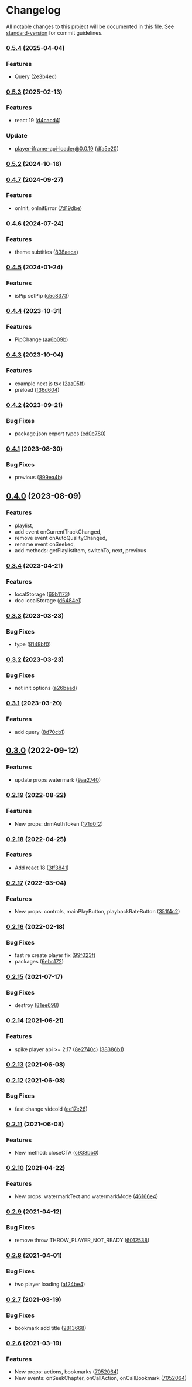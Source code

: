 # Changelog

All notable changes to this project will be documented in this file. See [standard-version](https://github.com/conventional-changelog/standard-version) for commit guidelines.

### [0.5.4](https://github.com/kinescope/react-kinescope-player/compare/v0.5.3...v0.5.4) (2025-04-04)


### Features

* Query ([2e3b4ed](https://github.com/kinescope/react-kinescope-player/commit/2e3b4eda3173658c7be82c178dcda7250445ffe9))

### [0.5.3](https://github.com/kinescope/react-kinescope-player/compare/v0.5.2...v0.5.3) (2025-02-13)

### Features

* react 19 ([d4cacd4](https://github.com/kinescope/react-kinescope-player/commit/d4cacd42f5fed356562b4cc4ba7bc7a881fb367a))

### Update

* player-iframe-api-loader@0.0.19 ([dfa5e20](https://github.com/kinescope/react-kinescope-player/commit/dfa5e204e0e70e6d609a0ff43111d3ce13e97a68))

### [0.5.2](https://github.com/kinescope/react-kinescope-player/compare/v0.4.7...v0.5.2) (2024-10-16)

### [0.4.7](https://github.com/kinescope/react-kinescope-player/compare/v0.4.6...v0.4.7) (2024-09-27)

### Features

* onInit, onInitError ([7d19dbe](https://github.com/kinescope/react-kinescope-player/commit/7d19dbe517d44e280c51f721f898e22d7fdbdb11))

### [0.4.6](https://github.com/kinescope/react-kinescope-player/compare/v0.4.5...v0.4.6) (2024-07-24)

### Features

* theme subtitles ([838aeca](https://github.com/kinescope/react-kinescope-player/commit/838aeca0aa323e8877cc092b36496a4b9c97be38))

### [0.4.5](https://github.com/kinescope/react-kinescope-player/compare/v0.4.4...v0.4.5) (2024-01-24)

### Features

* isPip setPip ([c5c8373](https://github.com/kinescope/react-kinescope-player/commit/c5c8373eaeee7a25738841f752125dc5184557d0))

### [0.4.4](https://github.com/kinescope/react-kinescope-player/compare/v0.4.3...v0.4.4) (2023-10-31)

### Features

* PipChange ([aa6b09b](https://github.com/kinescope/react-kinescope-player/commit/aa6b09b53061f6cf81c14c92c260c6f2a2a4e45f))

### [0.4.3](https://github.com/kinescope/react-kinescope-player/compare/v0.4.2...v0.4.3) (2023-10-04)

### Features

* example next js tsx ([2aa05ff](https://github.com/kinescope/react-kinescope-player/commit/2aa05fff5a58bbf65001dbe9f3aa864257c5fdac))
* preload ([f36d604](https://github.com/kinescope/react-kinescope-player/commit/f36d604585330d3ba20d7b37307583fd109dc242))

### [0.4.2](https://github.com/kinescope/react-kinescope-player/compare/v0.4.1...v0.4.2) (2023-09-21)

### Bug Fixes

* package.json export types ([ed0e780](https://github.com/kinescope/react-kinescope-player/commit/ed0e78022e0ca959db15ca48bdbfc2d7d4d1763f))

### [0.4.1](https://github.com/kinescope/react-kinescope-player/compare/v0.4.0...v0.4.1) (2023-08-30)

### Bug Fixes

* previous ([899ea4b](https://github.com/kinescope/react-kinescope-player/commit/899ea4b975c1fdcde3042f5c7f268dfb98227777))

## [0.4.0](https://github.com/kinescope/react-kinescope-player/compare/v0.3.4...v0.4.0) (2023-08-09)

### Features
* playlist,
* add event onCurrentTrackChanged,
* remove event onAutoQualityChanged,
* rename event onSeeked,
* add methods: getPlaylistItem, switchTo, next, previous

### [0.3.4](https://github.com/kinescope/react-kinescope-player/compare/v0.3.3...v0.3.4) (2023-04-21)

### Features

* localStorage ([69b1173](https://github.com/kinescope/react-kinescope-player/commit/69b117319df53b0add960007d63fd302574c5c2c))
* doc localStorage ([d6484e1](https://github.com/kinescope/react-kinescope-player/commit/d6484e151c76dc11894cd6cb37ec8fe14e10f14c))

### [0.3.3](https://github.com/kinescope/react-kinescope-player/compare/v0.3.2...v0.3.3) (2023-03-23)

### Bug Fixes

* type ([8148bf0](https://github.com/kinescope/react-kinescope-player/commit/8148bf0a0d1944d375ab7fe33caf85bba6205e74))

### [0.3.2](https://github.com/kinescope/react-kinescope-player/compare/v0.3.1...v0.3.2) (2023-03-23)

### Bug Fixes

* not init options ([a26baad](https://github.com/kinescope/react-kinescope-player/commit/a26baadf38815c2b21ce5aee388394ca5cc3c532))

### [0.3.1](https://github.com/kinescope/react-kinescope-player/compare/v0.3.0...v0.3.1) (2023-03-20)

### Features

* add query ([8d70cb1](https://github.com/kinescope/react-kinescope-player/commit/8d70cb18fc10740a0bf3561c6deaa31914e1802d))

## [0.3.0](https://github.com/kinescope/react-kinescope-player/compare/v0.2.19...v0.3.0) (2022-09-12)

### Features

* update props watermark ([9aa2740](https://github.com/kinescope/react-kinescope-player/commit/9aa2740dac4fc1122ff8eda6539a4153cf75b2ba))

### [0.2.19](https://github.com/kinescope/react-kinescope-player/compare/v0.2.18...v0.2.19) (2022-08-22)

### Features

* New props: drmAuthToken ([171d0f2](https://github.com/kinescope/react-kinescope-player/commit/171d0f2c51e8ac7f99eb697f10908ade093a64a0))

### [0.2.18](https://github.com/kinescope/react-kinescope-player/compare/v0.2.17...v0.2.18) (2022-04-25)

### Features
* Add react 18 ([3ff3841](https://github.com/kinescope/react-kinescope-player/commit/3ff3841fb7c23bea26869fdef742b3cf1323e6f8))

### [0.2.17](https://github.com/kinescope/react-kinescope-player/compare/v0.2.16...v0.2.17) (2022-03-04)

### Features

* New props: controls, mainPlayButton, playbackRateButton ([351f4c2](https://github.com/kinescope/react-kinescope-player/commit/351f4c2ad1d997152b169966ec0a448661d9e510))

### [0.2.16](https://github.com/kinescope/react-kinescope-player/compare/v0.2.15...v0.2.16) (2022-02-18)

### Bug Fixes

* fast re create player fix ([99f023f](https://github.com/kinescope/react-kinescope-player/commit/99f023f49865ad2dc046e8b33feb5863677487ad))
* packages ([6ebc172](https://github.com/kinescope/react-kinescope-player/commit/6ebc172d76c19be439287e4fdffaafe1fac7a314))

### [0.2.15](https://github.com/kinescope/react-kinescope-player/compare/v0.2.14...v0.2.15) (2021-07-17)

### Bug Fixes

* destroy ([81ee698](https://github.com/kinescope/react-kinescope-player/commit/81ee6986ad5c568ce631bfb7bb470946bad62570))

### [0.2.14](https://github.com/kinescope/react-kinescope-player/compare/v0.2.13...v0.2.14) (2021-06-21)

### Features

* spike player api >= 2.17 ([8e2740c](https://github.com/kinescope/react-kinescope-player/commit/8e2740c13f276fe61897ee9d9410ad5bba888dd6)) ([38386b1](https://github.com/kinescope/react-kinescope-player/commit/38386b104cabdd2b464be7cb1475312cef13db4a))

### [0.2.13](https://github.com/kinescope/react-kinescope-player/compare/v0.2.12...v0.2.13) (2021-06-08)

### [0.2.12](https://github.com/kinescope/react-kinescope-player/compare/v0.2.11...v0.2.12) (2021-06-08)

### Bug Fixes

* fast change videoId ([ee17e26](https://github.com/kinescope/react-kinescope-player/commit/ee17e2672a1f27bb5b6791ccf99c7e31b935e89d))

### [0.2.11](https://github.com/kinescope/react-kinescope-player/compare/v0.2.10...v0.2.11) (2021-06-08)

### Features

* New method: closeCTA ([c933bb0](https://github.com/kinescope/react-kinescope-player/commit/c933bb074fcec6da56738a302c0b1ee0874718d2))

### [0.2.10](https://github.com/kinescope/react-kinescope-player/compare/v0.2.9...v0.2.10) (2021-04-22)

### Features

* New props: watermarkText and watermarkMode ([46166e4](https://github.com/kinescope/react-kinescope-player/commit/46166e4a618749fa0e8d48dcdaf8184daddbcf5e))

### [0.2.9](https://github.com/kinescope/react-kinescope-player/compare/v0.2.8...v0.2.9) (2021-04-12)

### Bug Fixes

* remove throw THROW_PLAYER_NOT_READY ([6012538](https://github.com/kinescope/react-kinescope-player/commit/601253885a65bc28a38197876f90af837a9cb62b))

### [0.2.8](https://github.com/kinescope/react-kinescope-player/compare/v0.2.7...v0.2.8) (2021-04-01)

### Bug Fixes

* two player loading ([af24be4](https://github.com/kinescope/react-kinescope-player/commit/af24be427321556be37671336057ed3b8a0e1763))


### [0.2.7](https://github.com/kinescope/react-kinescope-player/compare/v0.2.6...v0.2.7) (2021-03-19)

### Bug Fixes

* bookmark add title ([2813668](https://github.com/kinescope/react-kinescope-player/commit/28136683b261b1edf9dab544cb379efd1eda157c))


### [0.2.6](https://github.com/kinescope/react-kinescope-player/compare/v0.2.5...v0.2.6) (2021-03-19)

### Features

* New props: actions, bookmarks ([7052064](https://github.com/kinescope/react-kinescope-player/commit/7052064a163fbca217f02c6cfa6bfc454c6b0a10))
* New events: onSeekChapter, onCallAction, onCallBookmark ([7052064](https://github.com/kinescope/react-kinescope-player/commit/7052064a163fbca217f02c6cfa6bfc454c6b0a10))
